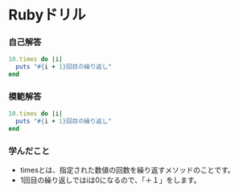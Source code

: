 # Rubyドリル
### 自己解答
```ruby
10.times do |i|
  puts "#{i + 1}回目の繰り返し"
end
```

### 模範解答
```ruby
10.times do |i|
  puts "#{i + 1}回目の繰り返し"
end
```

### 学んだこと
- timesとは、指定された数値の回数を繰り返すメソッドのことです。
- 1回目の繰り返しではiは0になるので、「＋１」をします。
